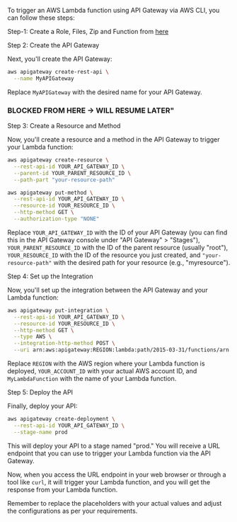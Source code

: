 To trigger an AWS Lambda function using API Gateway via AWS CLI, you can follow these steps:

Step-1:
Create a Role, Files, Zip and Function from [here](https://www.youtube.com/watch?v=3BlXU2zEzvY&list=PLxoOrmZMsAWyBy3qwWdNhtAi-J4yLK1k9&index=11)


Step 2: Create the API Gateway

Next, you'll create the API Gateway:

```bash
aws apigateway create-rest-api \
  --name MyAPIGateway
```

Replace `MyAPIGateway` with the desired name for your API Gateway.

### BLOCKED FROM HERE -> WILL RESUME LATER"

Step 3: Create a Resource and Method

Now, you'll create a resource and a method in the API Gateway to trigger your Lambda function:

```bash
aws apigateway create-resource \
  --rest-api-id YOUR_API_GATEWAY_ID \
  --parent-id YOUR_PARENT_RESOURCE_ID \
  --path-part "your-resource-path"

aws apigateway put-method \
  --rest-api-id YOUR_API_GATEWAY_ID \
  --resource-id YOUR_RESOURCE_ID \
  --http-method GET \
  --authorization-type "NONE"
```

Replace `YOUR_API_GATEWAY_ID` with the ID of your API Gateway (you can find this in the API Gateway console under "API Gateway" > "Stages"), `YOUR_PARENT_RESOURCE_ID` with the ID of the parent resource (usually "root"), `YOUR_RESOURCE_ID` with the ID of the resource you just created, and `"your-resource-path"` with the desired path for your resource (e.g., "myresource").

Step 4: Set up the Integration

Now, you'll set up the integration between the API Gateway and your Lambda function:

```bash
aws apigateway put-integration \
  --rest-api-id YOUR_API_GATEWAY_ID \
  --resource-id YOUR_RESOURCE_ID \
  --http-method GET \
  --type AWS \
  --integration-http-method POST \
  --uri arn:aws:apigateway:REGION:lambda:path/2015-03-31/functions/arn:aws:lambda:REGION:YOUR_ACCOUNT_ID:function:MyLambdaFunction/invocations
```

Replace `REGION` with the AWS region where your Lambda function is deployed, `YOUR_ACCOUNT_ID` with your actual AWS account ID, and `MyLambdaFunction` with the name of your Lambda function.

Step 5: Deploy the API

Finally, deploy your API:

```bash
aws apigateway create-deployment \
  --rest-api-id YOUR_API_GATEWAY_ID \
  --stage-name prod
```

This will deploy your API to a stage named "prod." You will receive a URL endpoint that you can use to trigger your Lambda function via the API Gateway.

Now, when you access the URL endpoint in your web browser or through a tool like `curl`, it will trigger your Lambda function, and you will get the response from your Lambda function.

Remember to replace the placeholders with your actual values and adjust the configurations as per your requirements.
